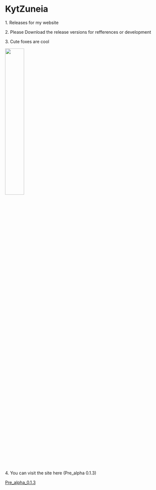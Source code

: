 # KytZuneia
<p>1. Releases for my website</p>
<p>2. Please Download the release versions for refferences or development</p>
<p>3. Cute foxes are cool</p>
<picture>
<img src="https://upload.wikimedia.org/wikipedia/commons/0/03/Vulpes_vulpes_laying_in_snow.jpg" width="35%" height="35%">
  </picture>
<p>4. You can visit the site here (Pre_alpha 0.1.3)</p>
<a href="https://daskpfoundation.github.io/KytZuneia/Pre-Alpha%200.1.3/De_Home.html">Pre_alpha_0.1.3</a>
